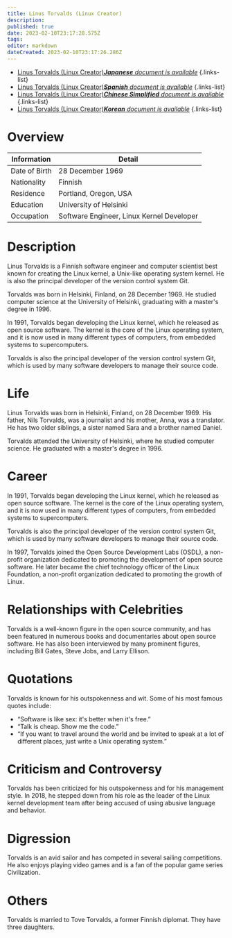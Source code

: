 ```yaml
---
title: Linus Torvalds (Linux Creator)
description: 
published: true
date: 2023-02-10T23:17:28.575Z
tags: 
editor: markdown
dateCreated: 2023-02-10T23:17:26.286Z
---
```


- [Linus Torvalds (Linux Creator)***Japanese** document is available*](/ja/Knowledge-base/Dictionary/Person/linus-torvalds-linux-creator)
{.links-list}
- [Linus Torvalds (Linux Creator)***Spanish** document is available*](/es/Knowledge-base/Dictionary/Person/linus-torvalds-linux-creator)
{.links-list}
- [Linus Torvalds (Linux Creator)***Chinese Simplified** document is available*](/zh/Knowledge-base/Dictionary/Person/linus-torvalds-linux-creator)
{.links-list}
- [Linus Torvalds (Linux Creator)***Korean** document is available*](/ko/Knowledge-base/Dictionary/Person/linus-torvalds-linux-creator)
{.links-list}


# Overview

| Information | Detail |
| ----------- | ------ |
| Date of Birth | 28 December 1969 |
| Nationality | Finnish |
| Residence | Portland, Oregon, USA |
| Education | University of Helsinki |
| Occupation | Software Engineer, Linux Kernel Developer |

# Description

Linus Torvalds is a Finnish software engineer and computer scientist best known for creating the Linux kernel, a Unix-like operating system kernel. He is also the principal developer of the version control system Git.

Torvalds was born in Helsinki, Finland, on 28 December 1969. He studied computer science at the University of Helsinki, graduating with a master's degree in 1996.

In 1991, Torvalds began developing the Linux kernel, which he released as open source software. The kernel is the core of the Linux operating system, and it is now used in many different types of computers, from embedded systems to supercomputers.

Torvalds is also the principal developer of the version control system Git, which is used by many software developers to manage their source code.

# Life

Linus Torvalds was born in Helsinki, Finland, on 28 December 1969. His father, Nils Torvalds, was a journalist and his mother, Anna, was a translator. He has two older siblings, a sister named Sara and a brother named Daniel.

Torvalds attended the University of Helsinki, where he studied computer science. He graduated with a master's degree in 1996.

# Career

In 1991, Torvalds began developing the Linux kernel, which he released as open source software. The kernel is the core of the Linux operating system, and it is now used in many different types of computers, from embedded systems to supercomputers.

Torvalds is also the principal developer of the version control system Git, which is used by many software developers to manage their source code.

In 1997, Torvalds joined the Open Source Development Labs (OSDL), a non-profit organization dedicated to promoting the development of open source software. He later became the chief technology officer of the Linux Foundation, a non-profit organization dedicated to promoting the growth of Linux.

# Relationships with Celebrities

Torvalds is a well-known figure in the open source community, and has been featured in numerous books and documentaries about open source software. He has also been interviewed by many prominent figures, including Bill Gates, Steve Jobs, and Larry Ellison.

# Quotations

Torvalds is known for his outspokenness and wit. Some of his most famous quotes include:

- “Software is like sex: it's better when it's free.”
- “Talk is cheap. Show me the code.”
- “If you want to travel around the world and be invited to speak at a lot of different places, just write a Unix operating system.”

# Criticism and Controversy

Torvalds has been criticized for his outspokenness and for his management style. In 2018, he stepped down from his role as the leader of the Linux kernel development team after being accused of using abusive language and behavior.

# Digression

Torvalds is an avid sailor and has competed in several sailing competitions. He also enjoys playing video games and is a fan of the popular game series Civilization.

# Others

Torvalds is married to Tove Torvalds, a former Finnish diplomat. They have three daughters.